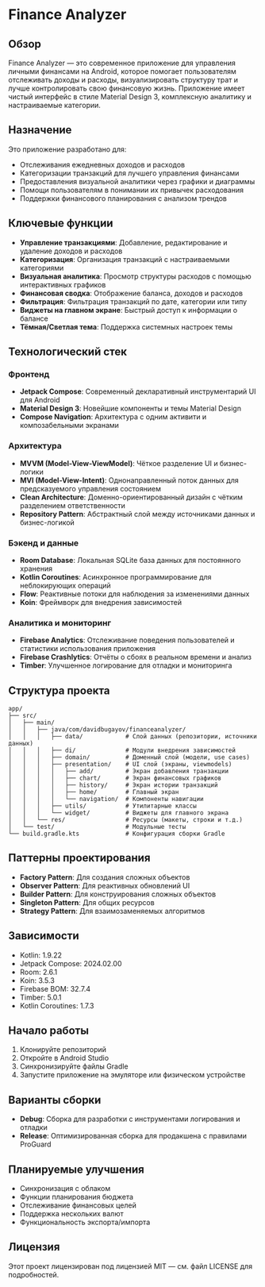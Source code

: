 # Finance Analyzer

## Обзор
Finance Analyzer — это современное приложение для управления личными финансами на Android, которое помогает пользователям отслеживать доходы и расходы, визуализировать структуру трат и лучше контролировать свою финансовую жизнь. Приложение имеет чистый интерфейс в стиле Material Design 3, комплексную аналитику и настраиваемые категории.

## Назначение
Это приложение разработано для:
- Отслеживания ежедневных доходов и расходов
- Категоризации транзакций для лучшего управления финансами
- Предоставления визуальной аналитики через графики и диаграммы
- Помощи пользователям в понимании их привычек расходования
- Поддержки финансового планирования с анализом трендов

## Ключевые функции
- **Управление транзакциями**: Добавление, редактирование и удаление доходов и расходов
- **Категоризация**: Организация транзакций с настраиваемыми категориями
- **Визуальная аналитика**: Просмотр структуры расходов с помощью интерактивных графиков
- **Финансовая сводка**: Отображение баланса, доходов и расходов
- **Фильтрация**: Фильтрация транзакций по дате, категории или типу
- **Виджеты на главном экране**: Быстрый доступ к информации о балансе
- **Тёмная/Светлая тема**: Поддержка системных настроек темы

## Технологический стек
### Фронтенд
- **Jetpack Compose**: Современный декларативный инструментарий UI для Android
- **Material Design 3**: Новейшие компоненты и темы Material Design
- **Compose Navigation**: Архитектура с одним активити и композабельными экранами

### Архитектура
- **MVVM (Model-View-ViewModel)**: Чёткое разделение UI и бизнес-логики
- **MVI (Model-View-Intent)**: Однонаправленный поток данных для предсказуемого управления состоянием
- **Clean Architecture**: Доменно-ориентированный дизайн с чётким разделением ответственности
- **Repository Pattern**: Абстрактный слой между источниками данных и бизнес-логикой

### Бэкенд и данные
- **Room Database**: Локальная SQLite база данных для постоянного хранения
- **Kotlin Coroutines**: Асинхронное программирование для неблокирующих операций
- **Flow**: Реактивные потоки для наблюдения за изменениями данных
- **Koin**: Фреймворк для внедрения зависимостей

### Аналитика и мониторинг
- **Firebase Analytics**: Отслеживание поведения пользователей и статистики использования приложения
- **Firebase Crashlytics**: Отчёты о сбоях в реальном времени и анализ
- **Timber**: Улучшенное логирование для отладки и мониторинга

## Структура проекта
```
app/
├── src/
│   ├── main/
│   │   ├── java/com/davidbugayov/financeanalyzer/
│   │   │   ├── data/            # Слой данных (репозитории, источники данных)
│   │   │   ├── di/              # Модули внедрения зависимостей
│   │   │   ├── domain/          # Доменный слой (модели, use cases)
│   │   │   ├── presentation/    # UI слой (экраны, viewmodels)
│   │   │   │   ├── add/         # Экран добавления транзакции
│   │   │   │   ├── chart/       # Экран финансовых графиков
│   │   │   │   ├── history/     # Экран истории транзакций
│   │   │   │   ├── home/        # Главный экран
│   │   │   │   └── navigation/  # Компоненты навигации
│   │   │   ├── utils/           # Утилитарные классы
│   │   │   └── widget/          # Виджеты для главного экрана
│   │   └── res/                 # Ресурсы (макеты, строки и т.д.)
│   └── test/                    # Модульные тесты
└── build.gradle.kts             # Конфигурация сборки Gradle
```

## Паттерны проектирования
- **Factory Pattern**: Для создания сложных объектов
- **Observer Pattern**: Для реактивных обновлений UI
- **Builder Pattern**: Для конструирования сложных объектов
- **Singleton Pattern**: Для общих ресурсов
- **Strategy Pattern**: Для взаимозаменяемых алгоритмов

## Зависимости
- Kotlin: 1.9.22
- Jetpack Compose: 2024.02.00
- Room: 2.6.1
- Koin: 3.5.3
- Firebase BOM: 32.7.4
- Timber: 5.0.1
- Kotlin Coroutines: 1.7.3

## Начало работы
1. Клонируйте репозиторий
2. Откройте в Android Studio
3. Синхронизируйте файлы Gradle
4. Запустите приложение на эмуляторе или физическом устройстве

## Варианты сборки
- **Debug**: Сборка для разработки с инструментами логирования и отладки
- **Release**: Оптимизированная сборка для продакшена с правилами ProGuard

## Планируемые улучшения
- Синхронизация с облаком
- Функции планирования бюджета
- Отслеживание финансовых целей
- Поддержка нескольких валют
- Функциональность экспорта/импорта

## Лицензия
Этот проект лицензирован под лицензией MIT — см. файл LICENSE для подробностей. 